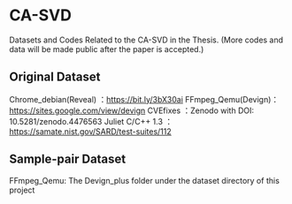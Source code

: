# CA-SVD
Datasets and Codes Related to the CA-SVD in the Thesis. (More codes and data will be made public after the paper is accepted.)

## Original Dataset
Chrome_debian(Reveal) ：https://bit.ly/3bX30ai 
FFmpeg_Qemu(Devign)： https://sites.google.com/view/devign
CVEfixes ：Zenodo with DOI: 10.5281/zenodo.4476563
Juliet C/C++ 1.3 ：  https://samate.nist.gov/SARD/test-suites/112

## Sample-pair Dataset
FFmpeg_Qemu: The Devign_plus folder under the dataset directory of this project
